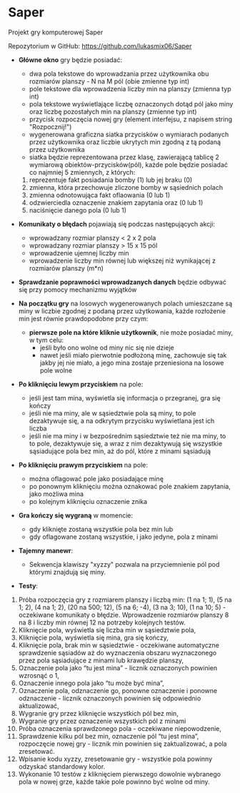 # Saper
Projekt gry komputerowej Saper

Repozytorium w GitHub: https://github.com/lukasmix06/Saper

* **Główne okno** gry będzie posiadać:
  * dwa pola tekstowe do wprowadzania przez użytkownika obu rozmiarów planszy - N na M pól (obie zmienne typ int)
  * pole tekstowe dla wprowadzenia liczby min na planszy (zmienna typ int)
  * pola tekstowe wyświetlające liczbę oznaczonych dotąd pól jako miny oraz liczbę pozostałych min na planszy (zmienne typ int)
  * przycisk rozpoczęcia nowej gry (element interfejsu, z napisem string "Rozpocznij!")
  * wygenerowana graficzna siatka przycisków o wymiarach podanych przez użytkownika oraz liczbie ukrytych min zgodną z tą
  podaną przez użytkownika
   - siatka będzie reprezentowana przez klasę, zawierającą tablicę 2 wymiarową obiektów-przycisków(pól), każde pole będzie posiadać co najmniej 5 zmiennych, z których:
    1. reprezentuje fakt posiadania bomby (1) lub jej braku (0)
    2. zmienna, która przechowuje zliczone bomby w sąsiednich polach
    3. zmienna odnotowująca fakt oflaowania (0 lub 1)
    4. odzwierciedla oznaczenie znakiem zapytania oraz (0 lub 1)
    5. naciśnięcie danego pola (0 lub 1)
    
* **Komunikaty o błędach** pojawiają się podczas następujących akcji:
  * wprowadzany rozmiar planszy < 2 x 2 pola
  * wprowadzany rozmiar planszy > 15 x 15 pól
  * wprowadzenie ujemnej liczby min
  * wprowadzenie liczby min równej lub większej niż wynikającej z rozmiarów planszy (m*n)
  
* **Sprawdzanie poprawności wprowadzanych danych** będzie odbywać się przy pomocy mechanizmu wyjątków

* **Na początku gry** na losowych wygenerowanych polach umieszczane są miny w liczbie zgodnej z podaną przez użytkowania, każde rozłożenie min jest równie prawdopodobne przy czym:
  * **pierwsze pole na które kliknie użytkownik**, nie może posiadać miny, w tym celu:
    * jeśli było ono wolne od miny nic się nie dzieje
    * nawet jeśli miało pierwotnie podłożoną minę, zachowuje się tak jakby jej nie miało, a jego mina zostaje przeniesiona na losowe pole wolne
  
* **Po kliknięciu lewym przyciskiem** na pole:
  * jeśli jest tam mina, wyświetla się informacja o przegranej, gra się kończy
  * jeśli nie ma miny, ale w sąsiedztwie pola są miny, to pole dezaktywuje się, a na odkrytym przycisku wyświetlana jest ich liczba
  * jeśli nie ma miny i w bezpośrednim sąsiedztwie też nie ma miny, to to pole, dezaktywuje się, a wraz z nim dezaktywują się wszystkie sąsiadujące pola bez min, aż do pól, które z minami sąsiadują
 
* **Po kliknięciu prawym przyciskiem** na pole:
  * można oflagować pole jako posiadające minę
  * po ponownym kliknięciu można oznakować pole znakiem zapytania, jako możliwa mina
  * po kolejnym kliknięciu oznaczenie znika
 
* **Gra kończy się wygraną** w momencie:
  * gdy kliknięte zostaną wszystkie pola bez min lub
  * gdy oflagowane zostaną wszystkie, i jako jedyne, pola z minami
 
* **Tajemny manewr**:
  * Sekwencja klawiszy "xyzzy" pozwala na przyciemnienie pól pod którymi znajdują się miny.
 
* **Testy**:
 1. Próba rozpoczęcia gry z rozmiarem planszy i liczbą min: (1 na 1; 1), (5 na 1; 2), (4 na 1; 2), (20 na 500; 12), (5 na 6; -4), (3 na 3; 10), (1 na 10; 5) - oczekiwane komunikaty o błędzie. Wprowadzenie rozmiarów planszy 8 na 8 i liczby min równej 12 na potrzeby kolejnych testów.
 2. Kliknięcie pola, wyświetla się liczba min w sąsiedztwie pola,
 3. Kliknięcie pola, wyświetla się mina, gra się kończy,
 4. Kliknięcie pola, brak min w sąsiedztwie - oczekiwane automatyczne sprawdzenie sąsiadów aż do wyznaczenia obszaru wyznaczonego przez pola sąsiadujące z minami lub krawędzie planszy,
  5. Oznaczenie pola jako “tu jest mina” - licznik oznaczonych powinien wzrosnąć o 1,
  6. Oznaczenie innego pola jako “tu może być mina”,
  7. Oznaczenie pola, odznaczenie go, ponowne oznaczenie i ponowne odznaczenie - licznik oznaczonych powinien się odpowiednio aktualizować,
  8. Wygranie gry przez kliknięcie wszystkich pól bez min,
  9. Wygranie gry przez oznaczenie wszystkich pól z minami
  10. Próba oznaczenia sprawdzonego pola - oczekiwane niepowodzenie,
  11. Sprawdzenie kilku pól bez min, oznaczenie pól “tu jest mina”, rozpoczęcie nowej gry - licznik min powinien się zaktualizować, a pola zresetować.
  12. Wpisanie kodu xyzzy, zresetowanie gry - wszystkie pola powinny odzyskać standardowy kolor.
  13. Wykonanie 10 testów z kliknięciem pierwszego dowolnie wybranego pola w nowej grze, każde takie pole powinno być wolne od miny.
 
 
 
 



 
  
  

